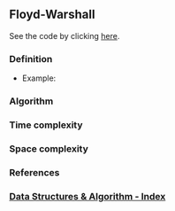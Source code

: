 ## Floyd-Warshall

See the code by clicking [here](/Algorithms/Shortest%20Path/Floyd-Warshall/floyd-warshall.js).

### Definition

- Example:

### Algorithm

### Time complexity

### Space complexity

### References

### [Data Structures & Algorithm - Index](../../../README.md)
